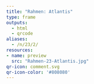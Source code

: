 ```yaml
---
title: "Rahmen: Atlantis"
type: frame
outputs:
  - html
  - qrcode
aliases:
  - /n/23/2/
resources:
- name: preview
  src: "Rahmen-23-Atlantis.jpg"
qr-icon: comment.svg
qr-icon-color: '#808080'
---
```

